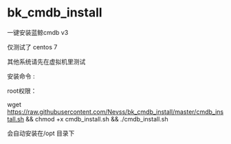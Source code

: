 # bk_cmdb_install
一键安装蓝鲸cmdb v3

仅测试了 centos 7

其他系统请先在虚拟机里测试

安装命令 :

root权限：

wget https://raw.githubusercontent.com/Nevss/bk_cmdb_install/master/cmdb_install.sh && chmod +x cmdb_install.sh && ./cmdb_install.sh

会自动安装在/opt 目录下

